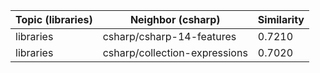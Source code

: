 | Topic (libraries) | Neighbor (csharp) | Similarity |
|-------------|-------------------|------------|
| libraries | csharp/csharp-14-features | 0.7210 |
| libraries | csharp/collection-expressions | 0.7020 |

